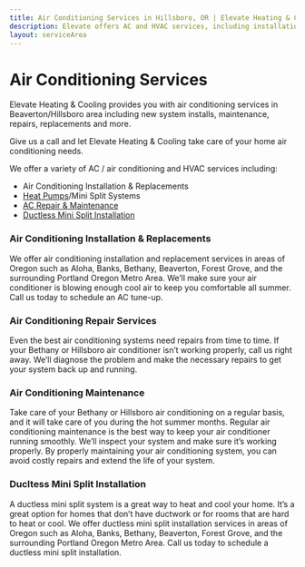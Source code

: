 ```yaml
---
title: Air Conditioning Services in Hillsboro, OR | Elevate Heating & Cooling
description: Elevate offers AC and HVAC services, including installations, repair, and maintenance in Hillsboro, OR areas. Call us today to schedule.
layout: serviceArea
---
```


# Air Conditioning Services

Elevate Heating & Cooling provides you with air conditioning services in Beaverton/Hillsboro area including new system installs, maintenance, repairs, replacements and more. 

Give us a call and let Elevate Heating & Cooling take care of your home air conditioning needs.

We offer a variety of AC / air conditioning and HVAC services including:

- Air Conditioning Installation & Replacements
- [Heat Pumps](../heat-pumps)/Mini Split Systems
- [AC Repair & Maintenance](../ac-repair-and-maintenance)
- [Ductless Mini Split Installation](../ductless-mini-split-installations)

### Air Conditioning Installation & Replacements

We offer air conditioning installation and replacement services in areas of Oregon such as Aloha, Banks, Bethany, Beaverton, Forest Grove, and the surrounding Portland Oregon Metro Area. We’ll make sure your air conditioner is blowing enough cool air to keep you comfortable all summer. Call us today to schedule an AC tune-up.

### Air Conditioning Repair Services

Even the best air conditioning systems need repairs from time to time. If your Bethany or Hillsboro air conditioner isn’t working properly, call us right away. We’ll diagnose the problem and make the necessary repairs to get your system back up and running.

### Air Conditioning Maintenance

Take care of your Bethany or Hillsboro air conditioning on a regular basis, and it will take care of you during the hot summer months. Regular air conditioning maintenance is the best way to keep your air conditioner running smoothly. We’ll inspect your system and make sure it’s working properly. By properly maintaining your air conditioning system, you can avoid costly repairs and extend the life of your system.

### Ducltess Mini Split Installation

A ductless mini split system is a great way to heat and cool your home. It’s a great option for homes that don’t have ductwork or for rooms that are hard to heat or cool. We offer ductless mini split installation services in areas of Oregon such as Aloha, Banks, Bethany, Beaverton, Forest Grove, and the surrounding Portland Oregon Metro Area. Call us today to schedule a ductless mini split installation.